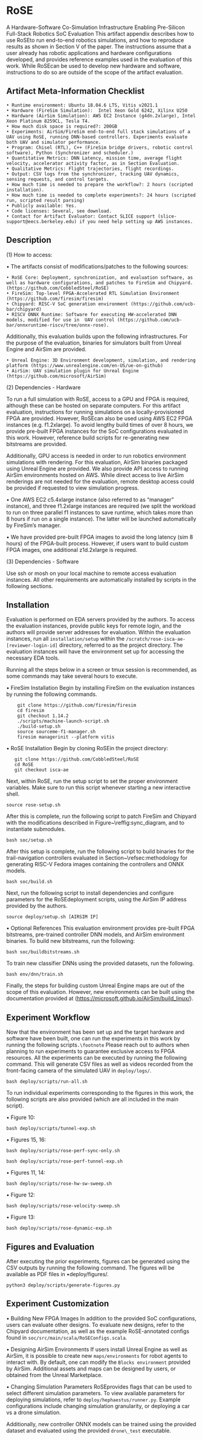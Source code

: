 # RoSE
A Hardware-Software Co-Simulation Infrastructure Enabling Pre-Silicon Full-Stack Robotics SoC Evaluation
This artifact appendix describes how to use RoSEto run end-to-end robotics simulations, and how to reproduce results as shown in Section V of the paper. The instructions assume that a user already has robotic applications and hardware configurations developed, and provides reference examples used in the evaluation of this work. While RoSEcan be used to develop new hardware and software, instructions to do so are outside of the scope of the artifact evaluation.

## Artifact Meta-Information Checklist

    • Runtime environment: Ubuntu 18.04.6 LTS, Vitis v2021.1
    • Hardware (FireSim Simulation):  Intel Xeon Gold 6242, Xilinx U250
    • Hardware (AirSim Simulation): AWS EC2 Instance (g4dn.2xlarge), Intel Xeon Platinum 8259CL, Tesla T4.
    • How much disk space is required?: 200GB
    • Experiments: AirSim/FireSim end-to-end full stack simulations of a UAV using RoSE, running DNN-based controllers. Experiments evaluate both UAV and simulator performance.
    • Program: Chisel (RTL), C++ (FireSim bridge drivers, robotic control software), Python (Synchronizer and scheduler.)
    • Quantitative Metrics: DNN Latency, mission time, average flight velocity, accelerator activity factor, as in Section Evaluation.
    • Qualitative Metrics: Flight trajectories, flight recordings.
    • Output: CSV logs from the synchronizer, tracking UAV dynamics, sensing requests, and control targets.
    • How much time is needed to prepare the workflow?: 2 hours (scripted installation).
    • How much time is needed to complete experiments?: 24 hours (scripted run, scripted result parsing)
    • Publicly available: Yes.
    • Code licenses: Several, see download.
    • Contact for Artifact Evaluator: Contact SLICE support (slice-support@eecs.berkeley.edu) if you need help setting up AWS instances.


## Description
(1) How to access:

 • The artifacts consist of modifications/patches to the following sources:


    • RoSE Core: Deployment, synchronization, and evaluation software, as well as hardware configurations, and patches to FireSim and Chipyard. (https://github.com/CobbledSteel/RoSE)
    • FireSim: Top-level FPGA-Accelerated RTL Simulation Environment (https://github.com/firesim/firesim) 
    • Chipyard: RISC-V SoC generation environment (https://github.com/ucb-bar/chipyard) 
    • RISCV ONNX Runtime: Software for executing HW-accelerated DNN models, modified for use in  UAV control (https://github.com/ucb-bar/onnxruntime-riscv/tree/onnx-rose).


Additionally, this evaluation builds upon the following infrastructures. For the purpose of the evaluation, binaries for simulators built from Unreal Engine and AirSim are provided. 

    • Unreal Engine: 3D Environment development, simulation, and rendering platform (https://www.unrealengine.com/en-US/ue-on-github)
    • AirSim: UAV simulation plugin for Unreal Engine (https://github.com/microsoft/AirSim)

(2) Dependencies - Hardware 

To run a full simulation with RoSE, access to a GPU and FPGA is required, although these can be hosted on separate computers. For this artifact evaluation, instructions for running simulations on a locally-provisioned FPGA are provided. However, RoSEcan also be used using AWS EC2 FPGA instances (e.g. f1.2xlarge). To avoid lengthy build times of over 8 hours, we provide pre-built FPGA instances for the SoC configurations evaluated in this work. However, reference build scripts for re-generating new bitstreams are provided. 

Additionally, GPU access is needed in order to run robotics environment simulations with rendering. For this evaluation, AirSim binaries packaged using Unreal Engine are provided. We also provide API access to running AirSim environments hosted on AWS. While direct access to live AirSim renderings are not needed for the evaluation, remote desktop access could be provided if requested to view simulation progress.

• One AWS EC2 c5.4xlarge instance (also referred to as “manager” instance), and three f1.2xlarge instances are required (we split the workload to run on three parallel f1 instances to save runtime, which takes more than 8 hours if run on a single instance). The latter will be launched automatically by FireSim’s manager.

• We have provided pre-built FPGA images to avoid the long latency (sim 8 hours) of the FPGA-built process. However, if users want to build custom FPGA images, one additional z1d.2xlarge is required.

(3) Dependencies - Software 

Use ssh or mosh on your local machine to remote access evaluation instances. All other requirements are automatically installed by scripts in the following sections. 

## Installation

Evaluation is performed on EDA servers provided by the authors. To access the evaluation instances, provide public keys for remote login, and the authors will provide server addresses for evaluation. Within the evaluation instances, run all `installation/setup` within the `/scratch/rose-isca-ae-[reviewer-login-id]` directory, referred to as the project directory. The evaluation instances will have the environment set up for accessing the necessary EDA tools.

Running all the steps below in a screen or tmux session is recommended, as some commands may take several hours to execute.

• FireSim Installation Begin by installing FireSim on the evaluation instances by running the following commands.

```
    git clone https://github.com/firesim/firesim
    cd firesim
    git checkout 1.14.2
    ./scripts/machine-launch-script.sh
    ./build-setup.sh
    source sourceme-f1-manager.sh
    firesim managerinit --platform vitis
```

• RoSE Installation Begin by cloning RoSEin the project directory:



 ```
    git clone https://github.com/CobbledSteel/RoSE
    cd RoSE
    git checkout isca-ae
```


Next, within RoSE, run the setup script to set the proper environment variables. Make sure to run this script whenever starting a new interactive shell.

```source rose-setup.sh```

After this is complete, run the following script to patch FireSim and Chipyard with the modifications described in Figure~\reffig:sync_diagram, and to instantiate submodules.

```bash soc/setup.sh```

After this setup is complete, run the following script to build binaries for the trail-navigation controllers evaluated in Section~\refsec:methodology for generating RISC-V Fedora images containing the controllers and ONNX models.

 ```bash soc/build.sh```


Next, run the following script to install dependencies and configure parameters for the RoSEdeployment scripts, using the AirSim IP address provided by the authors.


    source deploy/setup.sh [AIRSIM IP]


• Optional References
This evaluation environment provides pre-built FPGA bitstreams, pre-trained controller DNN models, and AirSim environment binaries. To build new bitstreams, run the following:

 ```bash soc/buildbitstreams.sh```

To train new classifier DNNs using the provided datasets, run the following.

```bash env/dnn/train.sh```

Finally, the steps for building custom Unreal Engine maps are out of the scope of this evaluation. However, new environments can be built using the documentation provided at (https://microsoft.github.io/AirSim/build_linux/).

## Experiment Workflow

Now that the environment has been set up and the target hardware and software have been built, one can run the experiments in this work by running the following scripts`.\footnote` 
Please reach out to authors when planning to run experiments to guarantee exclusive access to FPGA resources. All the experiments can be executed by running the following command. This will generate CSV files as well as videos recorded from the front-facing camera of the simulated UAV in `deploy/logs/`. 



 ```bash deploy/scripts/run-all.sh```


To run individual experiments corresponding to the figures in this work, the following scripts are also provided (which are all included in the main script). 


• Figure 10:


 ```bash deploy/scripts/tunnel-exp.sh```


• Figures 15, 16:


 ```bash deploy/scripts/rose-perf-sync-only.sh```



 ```bash deploy/scripts/rose-perf-tunnel-exp.sh```


• Figures 11, 14:


 ```bash deploy/scripts/rose-hw-sw-sweep.sh```


• Figure 12:


 ```bash deploy/scripts/rose-velocity-sweep.sh```


• Figure 13:


 ```bash deploy/scripts/rose-dynamic-exp.sh```


## Figures and Evaluation
After executing the prior experiments, figures can be generated using the CSV outputs by running the following command. The figures will be available as PDF files in •deploy/figures/.



 ```python3 deploy/scripts/generate-figures.py```

## Experiment Customization
• Building New FPGA Images In addition to the provided SoC configurations, users can evaluate other designs. To evaluate new designs, refer to the Chipyard documentation, as well as the example RoSE-annotated configs found in `soc/src/main/scala/RoSEConfigs.scala`.

• Designing AirSim Environments If users install Unreal Engine as well as AirSim, it is possible to create new `maps/environments` for robot agents to interact with. By default, one can modify the `Blocks environment` provided by AirSim. Additional assets and maps can be designed by users, or obtained from the Unreal Marketplace.

• Changing Simulation Parameters RoSEprovides flags that can be used to select different simulation parameters. To view available parameters for deploying simulations, refer to `deploy/hephaestus/runner.py`. Example configurations include changing simulation granularity, or deploying a car vs a drone simulation.

Additionally, new controller ONNX models can be trained using the provided dataset and evaluated using the provided ```drone\_test``` executable. 

